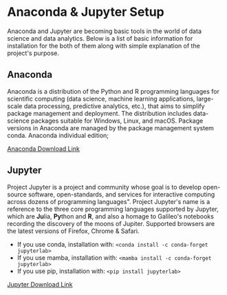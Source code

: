 # Anaconda & Jupyter Setup

Anaconda and Jupyter are becoming basic tools in the world of data science and data analytics. Below is a list of basic information for installation for the both of them along with simple explanation of the project's purpose.

## Anaconda

Anaconda is a distribution of the Python and R programming languages for scientific computing (data science, machine learning applications, large-scale data processing, predictive analytics, etc.), that aims to simplify package management and deployment. The distribution includes data-science packages suitable for Windows, Linux, and macOS. Package versions in Anaconda are managed by the package management system conda.
Anaconda individual edition;

[Anaconda Download Link](https://www.anaconda.com/products/individual-b)


## Jupyter

Project Jupyter is a project and community whose goal is to develop open-source software, open-standards, and services for interactive computing across dozens of programming languages". Project Jupyter's name is a reference to the three core programming languages supported by Jupyter, which are **Ju**lia, **Py**thon and **R**, and also a homage to Galileo's notebooks recording the discovery of the moons of Jupiter. Supported browsers are the latest versions of Firefox, Chrome & Safari.


* If you use conda, installation with:
`<conda install -c conda-forget jupyterlab>`
* If you use mamba, installation with:
`<mamba install -c conda-forget jupyterlab>`
* If you use pip, installation with:
`<pip install jupyterlab>`

[Jupyter Download Link](https://jupyter.org/)

